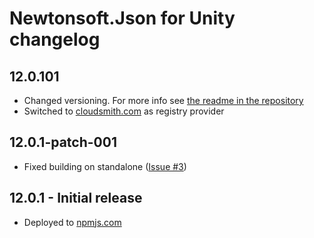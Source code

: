 # Newtonsoft.Json for Unity changelog

## 12.0.101

- Changed versioning. For more info see [the readme in the repository][readme-url]
- Switched to [cloudsmith.com][cloudsmith-url] as registry provider

## 12.0.1-patch-001

- Fixed building on standalone ([Issue #3][issue3])

## 12.0.1 - Initial release

- Deployed to [npmjs.com][npm-url]

[readme-url]: https://github.com/jilleJr/Newtonsoft.Json-for-Unity#readme
[cloudsmith-url]: https://cloudsmith.io/~jillejr/repos/newtonsoft-json-for-unity
[npm-url]: https://www.npmjs.com/package/jillejr.newtonsoft.json-for-unity
[issue3]: https://github.com/jilleJr/Newtonsoft.Json-for-Unity/issues/3
